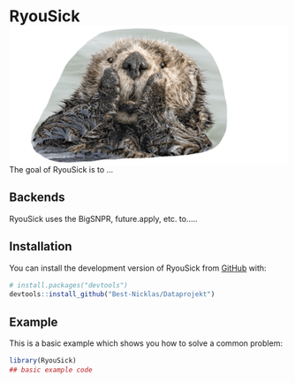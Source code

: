 # RyouSick <img src="man/figures/logo.png" align="right" />
<!-- badges: start -->
<!-- badges: end -->

The goal of RyouSick is to ...

## Backends
RyouSick uses the BigSNPR, future.apply, etc. to.....


## Installation

You can install the development version of RyouSick from [GitHub](https://github.com/) with:

``` r
# install.packages("devtools")
devtools::install_github("Best-Nicklas/Dataprojekt")
```

## Example

This is a basic example which shows you how to solve a common problem:

``` r
library(RyouSick)
## basic example code
```

